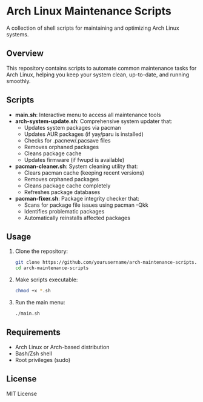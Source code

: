# Arch Linux Maintenance Scripts

A collection of shell scripts for maintaining and optimizing Arch Linux systems.

## Overview

This repository contains scripts to automate common maintenance tasks for Arch Linux, helping you keep your system clean, up-to-date, and running smoothly.

## Scripts

- **main.sh**: Interactive menu to access all maintenance tools
- **arch-system-update.sh**: Comprehensive system updater that:
  - Updates system packages via pacman
  - Updates AUR packages (if yay/paru is installed)
  - Checks for .pacnew/.pacsave files
  - Removes orphaned packages
  - Cleans package cache
  - Updates firmware (if fwupd is available)
- **pacman-cleaner.sh**: System cleaning utility that:
  - Clears pacman cache (keeping recent versions)
  - Removes orphaned packages
  - Cleans package cache completely
  - Refreshes package databases
- **pacman-fixer.sh**: Package integrity checker that:
  - Scans for package file issues using pacman -Qkk
  - Identifies problematic packages
  - Automatically reinstalls affected packages

## Usage

1. Clone the repository:

   ```bash
   git clone https://github.com/yourusername/arch-maintenance-scripts.git
   cd arch-maintenance-scripts
   ```

2. Make scripts executable:

   ```bash
   chmod +x *.sh
   ```

3. Run the main menu:

   ```bash
   ./main.sh
   ```

## Requirements

- Arch Linux or Arch-based distribution
- Bash/Zsh shell
- Root privileges (sudo)

## License

MIT License